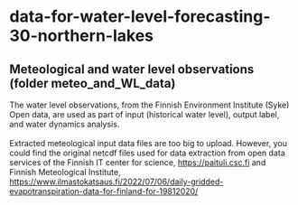 # data-for-water-level-forecasting-30-northern-lakes
## Meteological and water level observations (folder meteo_and_WL_data)
The water level observations, from the Finnish Environment Institute (Syke) Open data, are used as part of input (historical water level), output label, and water dynamics analysis.
<br>
<br>
Extracted meteological input data files are too big to upload. However, you could find the original netcdf files used for data extraction from open data services of the Finnish IT center for science, https://paituli.csc.fi and Finnish Meteological Institute, https://www.ilmastokatsaus.fi/2022/07/06/daily-gridded-evapotranspiration-data-for-finland-for-19812020/
